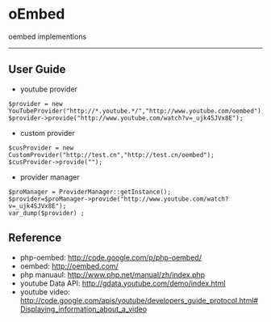 oEmbed
======

oembed implementions

------

## User Guide

* youtube provider 
```
$provider = new YouTubeProvider("http://*.youtube.*/","http://www.youtube.com/oembed");
$provider->provide("http://www.youtube.com/watch?v=_ujk4SJVx8E");
```

* custom provider
```
$cusProvider = new CustomProvider("http://test.cn","http://test.cn/oembed");
$cusProvider->provide("");
```

* provider manager
```
$proManager = ProviderManager::getInstance();
$provider=$proManager->provide("http://www.youtube.com/watch?v=_ujk4SJVx8E");
var_dump($provider) ;
```

## Reference

* php-oembed: http://code.google.com/p/php-oembed/
* oembed: http://oembed.com/
* php manuaul: http://www.php.net/manual/zh/index.php
* youtube Data API: http://gdata.youtube.com/demo/index.html
* youtube video: http://code.google.com/apis/youtube/developers_guide_protocol.html#Displaying_information_about_a_video

